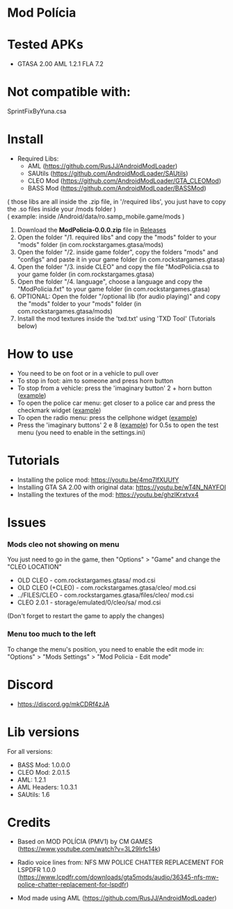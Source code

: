 # Mod Polícia

<h1>Tested APKs</h1>

* GTASA 2.00 AML 1.2.1 FLA 7.2

<h1>Not compatible with:</h1>

SprintFixByYuna.csa

<h1>Install</h1>

* Required Libs:
  * AML (https://github.com/RusJJ/AndroidModLoader)
  * SAUtils (https://github.com/AndroidModLoader/SAUtils)
  * CLEO Mod (https://github.com/AndroidModLoader/GTA_CLEOMod)
  * BASS Mod (https://github.com/AndroidModLoader/BASSMod)

( those libs are all inside the .zip file, in '/required libs', you just have to copy the .so files inside your /mods folder )<br>
( example: inside /Android/data/ro.samp_mobile.game/mods )<br>

1. Download the **ModPolicia-0.0.0.zip** file in [Releases](https://github.com/Danilo1301/GTASA_libModPolicia/releases)
2. Open the folder "/1. required libs" and copy the "mods" folder to your "mods" folder (in com.rockstargames.gtasa/mods)
3. Open the folder "/2. inside game folder", copy the folders "mods" and "configs" and paste it in your game folder (in com.rockstargames.gtasa)
4. Open the folder "/3. inside CLEO" and copy the file "ModPolicia.csa to your game folder (in com.rockstargames.gtasa)
5. Open the folder "/4. language", choose a language and copy the "ModPolicia.fxt" to your game folder (in com.rockstargames.gtasa)
6. OPTIONAL: Open the folder "/optional lib (for audio playing)" and copy the "mods" folder to your "mods" folder (in com.rockstargames.gtasa/mods)
7. Install the mod textures inside the 'txd.txt' using 'TXD Tool' (Tutorials below)

<h1>How to use</h1>

* You need to be on foot or in a vehicle to pull over
* To stop in foot: aim to someone and press horn button
* To stop from a vehicle: press the 'imaginary button' 2 + horn button ([example](https://imgur.com/gallery/Ua4WzpE))
* To open the police car menu: get closer to a police car and press the checkmark widget ([example](https://imgur.com/gallery/checkmark-apBNac1))
* To open the radio menu: press the cellphone widget ([example](https://imgur.com/gallery/radio-ofyko9e))
* Press the 'imaginary buttons' 2 e 8 ([example](https://imgur.com/gallery/WNUf5Ye)) for 0.5s to open the test menu (you need to enable in the settings.ini)

<h1>Tutorials</h1>

* Installing the police mod: https://youtu.be/4mq7lfXUUfY
* Installing GTA SA 2.00 with original data: https://youtu.be/wT4N_NAYFOI
* Installing the textures of the mod: https://youtu.be/ghzIKrxtvx4

<h1>Issues</h1>

<h3>Mods cleo not showing on menu</h3>

You just need to go in the game, then "Options" > "Game" and change the "CLEO LOCATION"<br>

* OLD CLEO - com.rockstargames.gtasa/ mod.csi
* OLD CLEO (+CLEO) - com.rockstargames.gtasa/cleo/ mod.csi
* ../FILES/CLEO - com.rockstargames.gtasa/files/cleo/ mod.csi
* CLEO 2.0.1 - storage/emulated/0/cleo/sa/ mod.csi

(Don't forget to restart the game to apply the changes)

<h3>Menu too much to the left</h3>

To change the menu's position, you need to enable the edit mode in: "Options" > "Mods Settings" > "Mod Policia - Edit mode"

<h1>Discord</h1>

* https://discord.gg/mkCDRf4zJA

<h1>Lib versions</h1>

For all versions:
* BASS Mod: 1.0.0.0
* CLEO Mod: 2.0.1.5
* AML: 1.2.1
* AML Headers: 1.0.3.1
* SAUtils: 1.6

<h1>Credits</h1>

* Based on MOD POLÍCIA (PMV1) by CM GAMES (https://www.youtube.com/watch?v=3L29Irfc14k)

* Radio voice lines from: NFS MW POLICE CHATTER REPLACEMENT FOR LSPDFR 1.0.0 (https://www.lcpdfr.com/downloads/gta5mods/audio/36345-nfs-mw-police-chatter-replacement-for-lspdfr)

* Mod made using AML (https://github.com/RusJJ/AndroidModLoader)
